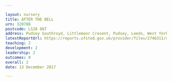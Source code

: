 ```yaml
---

layout: nursery
title: AFTER THE BELL
urn: 320788
postcode: LS28 8AT
address: Pudsey Southroyd, Littlemoor Cresent, Pudsey, Leeds, West Yorkshire, LS28 8AT
latestReportUrl: https://reports.ofsted.gov.uk/provider/files/2746311/urn/320788.pdf
teaching: 2
development: 2
leadership: 2
outcomes: 0
overall: 2
date: 13 December 2017

---
```

